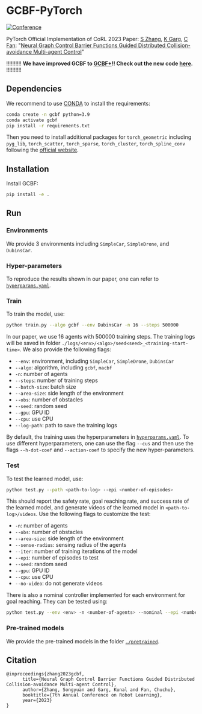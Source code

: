 # GCBF-PyTorch

[![Conference](https://img.shields.io/badge/CoRL-Accepted-success)](https://mit-realm.github.io/gcbf-website/)

PyTorch Official Implementation of CoRL 2023 Paper: [S Zhang](https://syzhang092218-source.github.io), [K Garg](https://kunalgarg.mit.edu/), [C Fan](https://chuchu.mit.edu): "[Neural Graph Control Barrier Functions Guided Distributed Collision-avoidance Multi-agent Control](https://mit-realm.github.io/gcbf-website/)"

!!!!!!!!!!
**We have improved GCBF to [GCBF+](https://mit-realm.github.io/gcbfplus-website/)!! Check out the new code [here](https://github.com/MIT-REALM/gcbfplus).**
!!!!!!!!!!

## Dependencies

We recommend to use [CONDA](https://www.anaconda.com/) to install the requirements:

```bash
conda create -n gcbf python=3.9
conda activate gcbf
pip install -r requirements.txt
```

Then you need to install additional packages for `torch_geometric` including `pyg_lib`, `torch_scatter`, `torch_sparse`, `torch_cluster`, `torch_spline_conv` following the [official website](https://pytorch-geometric.readthedocs.io/en/latest/).

## Installation

Install GCBF: 

```bash
pip install -e .
```

## Run

### Environments

We provide 3 environments including `SimpleCar`, `SimpleDrone`, and `DubinsCar`. 

### Hyper-parameters

To reproduce the results shown in our paper, one can refer to [`hyperparams.yaml`](gcbf/trainer/hyperparams.yaml).

### Train

To train the model, use:

```bash
python train.py --algo gcbf --env DubinsCar -n 16 --steps 500000
```

In our paper, we use 16 agents with 500000 training steps. The training logs will be saved in folder `./logs/<env>/<algo>/seed<seed>_<training-start-time>`. We also provide the following flags:

- `--env`: environment, including `SimpleCar`, `SimpleDrone`, `DubinsCar`
- `--algo`: algorithm, including `gcbf`, `macbf`
- `-n`: number of agents
- `--steps`: number of training steps
- `--batch-size`: batch size
- `--area-size`: side length of the environment
- `--obs`: number of obstacles
- `--seed`: random seed
- `--gpu`: GPU ID
- `--cpu`: use CPU
- `--log-path`: path to save the training logs

By default, the training uses the hyperparameters in [`hyperparams.yaml`](gcbf/trainer/hyperparams.yaml). To use different hyperparameters, one can use the flag `--cus` and then use the flags `--h-dot-coef` and `--action-coef` to specify the new hyper-parameters. 

### Test

To test the learned model, use:

```bash
python test.py --path <path-to-log> --epi <number-of-episodes>
```

This should report the safety rate, goal reaching rate, and success rate of the learned model, and generate videos of the learned model in `<path-to-log>/videos`. Use the following flags to customize the test:

- `-n`: number of agents
- `--obs`: number of obstacles
- `--area-size`: side length of the environment
- `--sense-radius`: sensing radius of the agents
- `--iter`: number of training iterations of the model
- `--epi`: number of episodes to test
- `--seed`: random seed
- `--gpu`: GPU ID
- `--cpu`: use CPU
- `--no-video`: do not generate videos

There is also a nominal controller implemented for each environment for goal reaching. They can be tested using:

```bash
python test.py --env <env> -n <number-of-agents> --nominal --epi <number-of-episodes>
```

### Pre-trained models
We provide the pre-trained models in the folder [`./pretrained`](pretrained).

## Citation

```
@inproceedings{zhang2023gcbf,
      title={Neural Graph Control Barrier Functions Guided Distributed Collision-avoidance Multi-agent Control},
      author={Zhang, Songyuan and Garg, Kunal and Fan, Chuchu},
      booktitle={7th Annual Conference on Robot Learning},
      year={2023}
}
```
